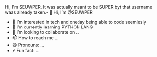 Hi, I'm SEUWPER. It was actually meant to be SUPER byt that username waas already taken.- 👋 Hi, I’m @SEUWPER
- 👀 I’m interested in tech and oneday being able to code seemlesly
- 🌱 I’m currently learning PYTHON LANG
- 💞️ I’m looking to collaborate on ...
- 📫 How to reach me ...
- 😄 Pronouns: ...
- ⚡ Fun fact: ...

<!---
SEUWPER/SEUWPER is a ✨ special ✨ repository because its `README.md` (this file) appears on your GitHub profile.
You can click the Preview link to take a look at your changes.
--->
